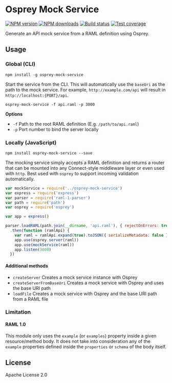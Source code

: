 # Osprey Mock Service

[![NPM version][npm-image]][npm-url]
[![NPM downloads][downloads-image]][downloads-url]
[![Build status][travis-image]][travis-url]
[![Test coverage][coveralls-image]][coveralls-url]

Generate an API mock service from a RAML definition using Osprey.

## Usage

### Global (CLI)

```
npm install -g osprey-mock-service
```

Start the service from the CLI. This will automatically use the `baseUri` as the path to the mock service. For example, `http://example.com/api` will result in `http://localhost:{PORT}/api`.

```
osprey-mock-service -f api.raml -p 3000
```

**Options**

* `-f` Path to the root RAML definition (E.g. `/path/to/api.raml`)
* `-p` Port number to bind the server locally

### Locally (JavaScript)

```
npm install osprey-mock-service --save
```

The mocking service simply accepts a RAML definition and returns a router that can be mounted into any Connect-style middleware layer or even used with `http`. Best used with `osprey` to support incoming validation automatically.

```js
var mockService = require('../osprey-mock-service')
var express = require('express')
var parser = require('raml-1-parser')
var path = require('path')
var osprey = require('osprey')

var app = express()

parser.loadRAML(path.join(__dirname, 'api.raml'), { rejectOnErrors: true })
  .then(function (ramlApi) {
    var raml = ramlApi.expand(true).toJSON({ serializeMetadata: false })
    app.use(osprey.server(raml))
    app.use(mockService(raml))
    app.listen(3000)
  })

```

#### Additional methods

* `createServer` Creates a mock service instance with Osprey
* `createServerFromBaseUri` Creates a mock service with Osprey and uses the base URI path
* `loadFile` Creates a mock service with Osprey and the base URI path from a RAML file

### Limitation

#### RAML 1.0
This module only uses the `example` (or `examples`) property inside a given resource/method body. It does not take into consideration any of the `example` properties defined inside the `properties` or `schema` of the body itself.

## License

Apache License 2.0

[npm-image]: https://img.shields.io/npm/v/osprey-mock-service.svg?style=flat
[npm-url]: https://npmjs.org/package/osprey-mock-service
[downloads-image]: https://img.shields.io/npm/dm/osprey-mock-service.svg?style=flat
[downloads-url]: https://npmjs.org/package/osprey-mock-service
[travis-image]: https://img.shields.io/travis/mulesoft-labs/osprey-mock-service.svg?style=flat
[travis-url]: https://travis-ci.org/mulesoft-labs/osprey-mock-service
[coveralls-image]: https://img.shields.io/coveralls/mulesoft-labs/osprey-mock-service.svg?style=flat
[coveralls-url]: https://coveralls.io/r/mulesoft-labs/osprey-mock-service?branch=master
